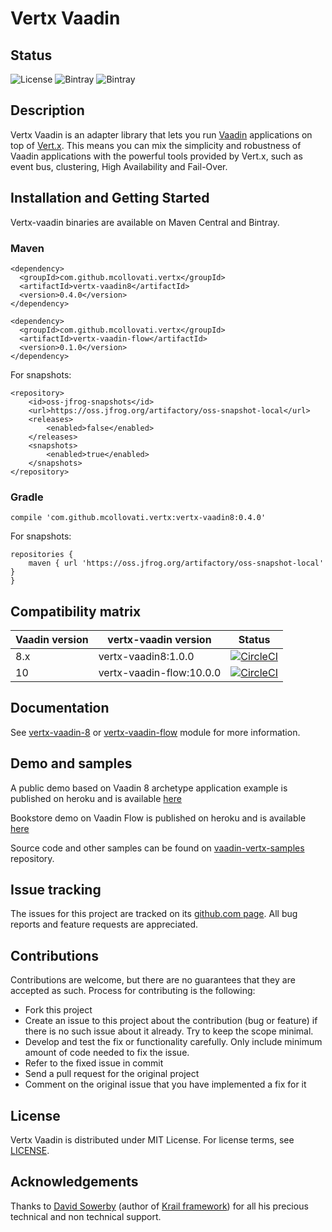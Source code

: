 # Vertx Vaadin

## Status

![License](https://img.shields.io/github/license/mcollovati/vertx-vaadin.svg)
![Bintray](https://img.shields.io/bintray/v/mcollovati/maven-repo/vertx-vaadin.svg?label=vertx-vaadin8&colorB=blue)
![Bintray](https://img.shields.io/bintray/v/mcollovati/maven-repo/vertx-vaadin-flow.svg?label=vertx-vaadin-flow&colorB=blue)


## Description

Vertx Vaadin is an adapter library that lets you run [Vaadin](https://vaadin.com/) applications on top of [Vert.x](http://vertx.io/).
This means you can mix the simplicity and robustness of Vaadin applications with the powerful tools provided by Vert.x, such as event bus, clustering, High Availability and Fail-Over.

## Installation and Getting Started

Vertx-vaadin binaries are available on Maven Central and Bintray.

### Maven

```
<dependency>
  <groupId>com.github.mcollovati.vertx</groupId>
  <artifactId>vertx-vaadin8</artifactId>
  <version>0.4.0</version>
</dependency>
```

```
<dependency>
  <groupId>com.github.mcollovati.vertx</groupId>
  <artifactId>vertx-vaadin-flow</artifactId>
  <version>0.1.0</version>
</dependency>
```


For snapshots:
```
<repository>
	<id>oss-jfrog-snapshots</id>
	<url>https://oss.jfrog.org/artifactory/oss-snapshot-local</url>
    <releases>
        <enabled>false</enabled>
    </releases>
    <snapshots>
        <enabled>true</enabled>
    </snapshots>	
</repository>
```


### Gradle

```
compile 'com.github.mcollovati.vertx:vertx-vaadin8:0.4.0'
```

For snapshots:
```
repositories {
	maven { url 'https://oss.jfrog.org/artifactory/oss-snapshot-local' }
}
```

## Compatibility matrix

|Vaadin version|vertx-vaadin version|Status|
|--------------|--------------------|------|
|8.x|vertx-vaadin8:1.0.0|[![CircleCI](https://circleci.com/gh/mcollovati/vertx-vaadin/tree/master.svg?style=svg)](https://circleci.com/gh/mcollovati/vertx-vaadin/tree/master)|
|10|vertx-vaadin-flow:10.0.0|[![CircleCI](https://circleci.com/gh/mcollovati/vertx-vaadin/tree/vaadin-10.svg?style=svg)](https://circleci.com/gh/mcollovati/vertx-vaadin/tree/vaadin-10)|

## Documentation

See [vertx-vaadin-8](vertx-vaadin-8-parent/vertx-vaadin8)  or [vertx-vaadin-flow](vertx-vaadin-flow-parent/vertx-vaadin-flow) module for more information.

## Demo and samples

A public demo based on Vaadin 8 archetype application example is published on heroku and is available [here](http://vertx-vaadin-example.herokuapp.com/)

Bookstore demo on Vaadin Flow is published on heroku and is available [here](https://vertx-vaadin10-example.herokuapp.com/)

Source code and other samples can be found on [vaadin-vertx-samples](https://github.com/mcollovati/vaadin-vertx-samples) repository. 

## Issue tracking
  
The issues for this project are tracked on its [github.com page](https://github.com/mcollovati/vertx-vaadin/issues). All bug reports and feature requests are appreciated.
  
## Contributions
  
Contributions are welcome, but there are no guarantees that they are accepted as such. Process for contributing is the following:
- Fork this project
- Create an issue to this project about the contribution (bug or feature) if there is no such issue about it already. Try to keep the scope minimal.
- Develop and test the fix or functionality carefully. Only include minimum amount of code needed to fix the issue.
- Refer to the fixed issue in commit
- Send a pull request for the original project
- Comment on the original issue that you have implemented a fix for it
  
## License

Vertx Vaadin is distributed under MIT License. For license terms, see [LICENSE](LICENSE).

## Acknowledgements

Thanks to [David Sowerby](https://github.com/davidsowerby) (author of [Krail framework](https://github.com/davidsowerby/krail)) for all his precious technical and non technical support.